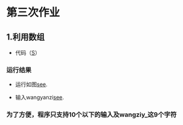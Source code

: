 ﻿# 第三次作业

## 1.利用数组
 - 代码（[S](https://github.com/wangziyan0087/computationalphysics_N2013301510087/blob/master/%E5%AD%97%E6%AF%8D)）
 
### 运行结果
 - 运行如图[see](https://github.com/wangziyan0087/computationalphysics_N2013301510087/blob/master/wangziyan.png).
 
 - 输入wangyanzi[see](https://github.com/dHSk/computationalphysics_N2013301020064/blob/master/liutianhao.png).

### 为了方便，程序只支持10个以下的输入及wangziy_这9个字符





